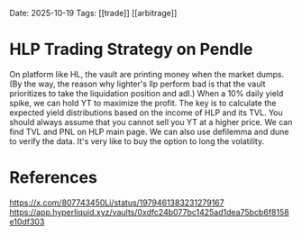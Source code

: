 Date: 2025-10-19
Tags: [[trade]] [[arbitrage]]

# HLP Trading Strategy on Pendle

On platform like HL, the vault are printing money when the market dumps. (By the way, the reason why lighter's llp perform bad is that the vault prioritizes to take the liquidation position and adl.)
When a 10% daily yield spike, we can hold YT to maximize the profit. The key is to calculate the expected yield distributions based on the income of HLP and its TVL. You should always assume that you cannot sell you YT at a higher price.
We can find TVL and PNL on HLP main page. We can also use defilemma and dune to verify the data.
It's very like to buy the option to long the volatility. 




# References
https://x.com/807743450Li/status/1979461383231279167
https://app.hyperliquid.xyz/vaults/0xdfc24b077bc1425ad1dea75bcb6f8158e10df303